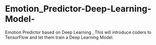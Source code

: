# Emotion_Predictor-Deep-Learning-Model-
Emotion Predictor based on Deep Learning , This will introduce coders to TensorFlow and let them train a Deep Learning Model.

